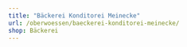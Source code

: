 ```yaml
---
title: "Bäckerei Konditorei Meinecke"
url: /oberwoessen/baeckerei-konditorei-meinecke/
shop: Bäckerei
---
```


